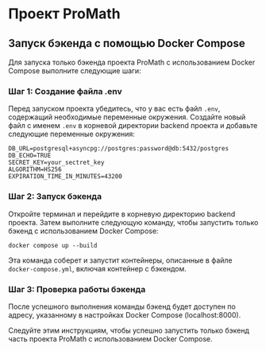 # Проект ProMath

## Запуск бэкенда с помощью Docker Compose

Для запуска только бэкенда проекта ProMath с использованием Docker Compose выполните следующие шаги:

### Шаг 1: Создание файла .env

Перед запуском проекта убедитесь, что у вас есть файл `.env`, содержащий необходимые переменные окружения. Создайте новый файл с именем `.env` в корневой директории backend проекта и добавьте следующие переменные окружения:

```
DB_URL=postgresql+asyncpg://postgres:password@db:5432/postgres
DB_ECHO=TRUE
SECRET_KEY=your_sectret_key
ALGORITHM=HS256
EXPIRATION_TIME_IN_MINUTES=43200
```

### Шаг 2: Запуск бэкенда

Откройте терминал и перейдите в корневую директорию backend проекта. Затем выполните следующую команду, чтобы запустить только бэкенд с использованием Docker Compose:

```
docker compose up --build
```

Эта команда соберет и запустит контейнеры, описанные в файле `docker-compose.yml`, включая контейнер с бэкендом.

### Шаг 3: Проверка работы бэкенда

После успешного выполнения команды бэкенд будет доступен по адресу, указанному в настройках Docker Compose (localhost:8000).

Следуйте этим инструкциям, чтобы успешно запустить только бэкенд часть проекта ProMath с использованием Docker Compose.
